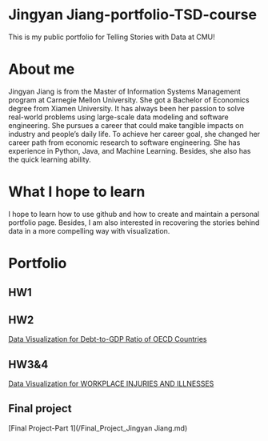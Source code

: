 # Jingyan Jiang-portfolio-TSD-course
This is my public portfolio for Telling Stories with Data at CMU!

# About me
Jingyan Jiang is from the Master of Information Systems Management program at Carnegie Mellon University. She got a Bachelor of Economics degree from Xiamen University. It has always been her passion to solve real-world problems using large-scale data modeling and software engineering. She pursues a career that could make tangible impacts on industry and people’s daily life. To achieve her career goal, she changed her career path from economic research to software engineering. She has experience in Python, Java, and Machine Learning. Besides, she also has the quick learning ability. 

# What I hope to learn
I hope to learn how to use github and how to create and maintain a personal portfolio page. Besides, I am also interested in recovering the stories behind data in a more compelling way with visualization.

# Portfolio

## HW1

## HW2
[Data Visualization for Debt-to-GDP Ratio of OECD Countries](/dataviz2.md)

## HW3&4
[Data Visualization for WORKPLACE INJURIES AND ILLNESSES](/HW3-4.md)

## Final project
[Final Project-Part 1](/Final_Project_Jingyan Jiang.md)
